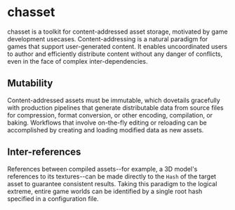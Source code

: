 # chasset

chasset is a toolkit for content-addressed asset storage, motivated by game development usecases. Content-addressing is
a natural paradigm for games that support user-generated content. It enables uncoordinated users to author and
efficiently distribute content without any danger of conflicts, even in the face of complex inter-dependencies.

## Mutability

Content-addressed assets must be immutable, which dovetails gracefully with production pipelines that generate
distributable data from source files for compression, format conversion, or other encoding, compilation, or
baking. Workflows that involve on-the-fly editing or reloading can be accomplished by creating and loading modified data
as new assets.

## Inter-references

References between compiled assets--for example, a 3D model's references to its textures--can be made directly
to the `Hash` of the target asset to guarantee consistent results. Taking this paradigm to the logical extreme, entire
game worlds can be identified by a single root hash specified in a configuration file.

